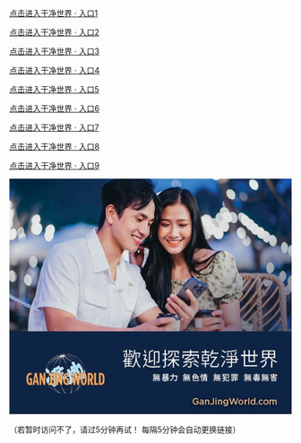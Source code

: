 [点击进入干净世界 · 入口1](https://www.nicedoor.org)
    
[点击进入干净世界 · 入口2](https://www.nicedoor.org)
    
[点击进入干净世界 · 入口3](https://www.gjdoor.xyz)
    
[点击进入干净世界 · 入口4](https://www.gjsj.org)
    
[点击进入干净世界 · 入口5](https://www.gj999.xyz)
    
[点击进入干净世界 · 入口6](https://www.699696.xyz)
    
[点击进入干净世界 · 入口7](https://www.277898.xyz)
    
[点击进入干净世界 · 入口8](https://www.665332.xyz)
    
[点击进入干净世界 · 入口9](https://www.888139.xyz)
    
[![干净世界](https://github.com/gjsj999/gjsj999/blob/main/git-ganjing.jpg?raw=true)](https://ganjing.1xx.lol)
    
（若暂时访问不了，请过5分钟再试！ 每隔5分钟会自动更换链接）
